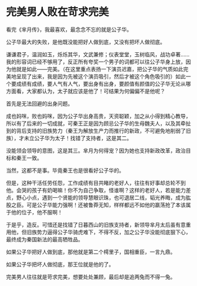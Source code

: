 # 完美男人败在苛求完美

看完《芈月传》，我最喜欢，最念念不忘的就是公子华。 

公子华最大的失败，是他既没能把好人做到底，又没有把坏人做彻底。 

谦谦君子，温润如玉，烁烁其华，文武兼修；仪表堂堂，玉树临风，战功卓著……我的形容词已经不够用了，反正所有夸奖一个男子的词都可以往公子华身上放，因为他就是如此——完美。（在这里重点表扬一下演员迟嘉，把公子华的气质如此完美地呈现了出来，我是因为先被这个演员吸引，然后才被这个角色吸引的）如此一个要成绩有成绩，要人气有人气，要出身有出身，要颜值有颜值的公子华无论从哪方面看，大家都认为，太子就应该是他了！可结果为何偏偏不是他呢？ 

首先是无法回避的出身问题。 

成也妈咪，败也妈咪，因为公子华出身高贵，天资聪颖，加之从小得到精心教导，所以有了后来的一切成就，可秦王正是因为顾忌公子华的生母魏夫人，以及其牵扯到的背后支持的旧族势力（秦王为解放生产力而推行的新政，不可避免地削弱了旧族），才未立公子华为太子！找错了支持者，这是其二。 

没能领会领导的意图，这是其三。芈月为何得宠？因为她也支持新政改革，政治目标和秦王一致。 

当然，这都不是事。毕竟秦王也是很看好公子华的。 

但是，这种干活任劳任怨，工作成绩有目共睹的老好人，往往有好事却总轮不到他。会哭的孩子有奶喝嘛！你不为自己争取，怪谁啊？这样的老好人，若是能力差点，野心小点，遇到一个贤能的领导慧眼识珠，也可退居二线，韬光养晦，成为肱股之臣。可是公子华能力强啊！还被鲁莽无知，样样都远不如他的嬴荡抢了本该属于他的位子，他不服啊！ 

于是乎，造反。可惜还是找错了日暮西山的旧族支持者，新领导芈月太后虽有意重用他，但旧族势力逼得公子华骑虎难下，不得不反，加之公子华没能彻底狠下心，最终成为秦国新法的最高牺牲品。 

如果公子华把好人做到底，那他就是第二个樗里子，国相重臣，一言九鼎。 

如果公子华把坏人做彻底，那王位就是他的了。 

完美男人往往就是苛求完美，想要处处兼顾，最后却是追两兔而不得一兔。